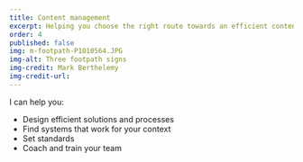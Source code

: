 ```yaml
---
title: Content management
excerpt: Helping you choose the right route towards an efficient content lifecycle
order: 4
published: false
img: m-footpath-P1010564.JPG
img-alt: Three footpath signs
img-credit: Mark Berthelemy
img-credit-url: 
---
```

I can help you:

- Design efficient solutions and processes
- Find systems that work for your context
- Set standards
- Coach and train your team